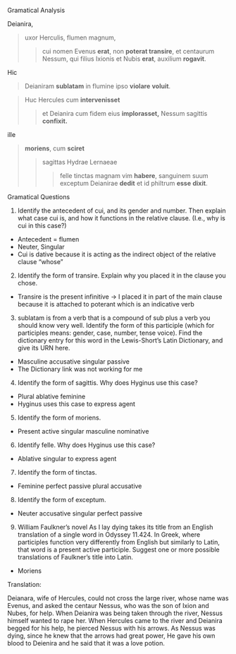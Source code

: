 Gramatical Analysis

Deianira,
>  uxor Herculis, 
> flumen magnum,
>> cui nomen Evenus **erat**,
non **poterat transire**, 
et centaurum Nessum,
> qui filius Ixionis et Nubis **erat**, 
auxilium **rogavit**.


Hic
> Deianiram **sublatam**
> in flumine
> ipso **violare** 
**voluit**.


> Huc
Hercules 
> cum **intervenisset**
>>   et Deianira cum fidem eius **implorasset,**
Nessum sagittis **confixit.**


ille 
> **moriens**, 
> cum **sciret**
>> sagittas Hydrae Lernaeae
>>> felle tinctas
>> magnam vim **habere**, 
sanguinem suum
> exceptum
 Deianirae **dedit** et 
> id philtrum **esse** 
**dixit**.


Gramatical Questions 
1. Identify the antecedent of cui, and its gender and number. Then explain what case cui is, and how it functions in the relative clause. (I.e., why is cui in this case?)

 - Antecedent = flumen
 - Neuter, Singular 
 - Cui is dative because it is acting as the indirect object of the relative clause “whose”

2. Identify the form of transire. Explain why you placed it in the clause you chose.

 - Transire is the present infinitive → I placed it in part of the main clause because it is attached to poterant which is an indicative verb

3. sublatam is from a verb that is a compound of sub plus a verb you should know very well. Identify the form of this participle (which for participles means: gender, case, number, tense voice). Find the dictionary entry for this word in the Lewis-Short’s Latin Dictionary, and give its URN here.

 - Masculine accusative singular passive
 - The Dictionary link was not working for me

4. Identify the form of sagittis. Why does Hyginus use this case?

 - Plural ablative feminine
 - Hyginus uses this case to express agent

5. Identify the form of moriens.
 
 - Present active singular masculine nominative 

6. Identify felle. Why does Hyginus use this case?

 - Ablative singular to express agent

7. Identify the form of tinctas.

 - Feminine perfect passive plural accusative

8. Identify the form of exceptum.

 - Neuter accusative singular perfect passive

9. William Faulkner’s novel As I lay dying takes its title from an English translation of a single word in Odyssey 11.424. In Greek, where participles function very differently from English but similarly to Latin, that word is a present active participle. Suggest one or more possible translations of Faulkner’s title into Latin.
 
 - Moriens 



Translation:

Deianara, wife of Hercules, could not cross the large river, whose name was Evenus,
and asked the centaur Nessus, who was the son of Ixion and Nubes, for help. 
When Deianira was being taken through the river, Nessus himself wanted to rape her.
When Hercules came to the river and Deianira begged for his help, he pierced Nessus with his arrows.
As Nessus was dying, since he knew that the arrows had great power, He gave his own blood to Deienira 
and he said that it was a love potion.
